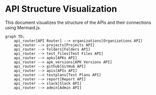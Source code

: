 # API Structure Visualization

This document visualizes the structure of the APIs and their connections using Mermaid.js.

```mermaid
graph TD;
    api_router[API Router] --> organizations[Organizations API]
    api_router --> projects[Projects API]
    api_router --> folders[Folders API]
    api_router --> test_files[Test Files API]
    api_router --> apks[APKs API]
    api_router --> apk_versions[APK Versions API]
    api_router --> github[GitHub API]
    api_router --> apis[APIs API]
    api_router --> testplans[Test Plans API]
    api_router --> report[Report API]
    api_router --> slack[Slack API]
    api_router --> admin[Admin API]
```
